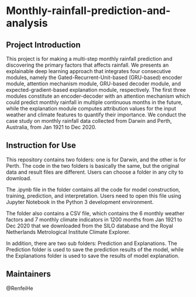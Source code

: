 # Monthly-rainfall-prediction-and-analysis

## Project Introduction

This project is for making a multi-step monthly rainfall prediction and discovering the primary factors that affects rainfall. We presents an explainable deep learning approach that integrates four consecutive modules, namely the Gated-Recurrent-Unit-based (GRU-based) encoder module, attention mechanism module, GRU-based decoder module, and expected-gradient-based explanation module, respectively. The first three modules constitute an encoder-decoder with an attention mechanism which could predict monthly rainfall in multiple continuous months in the future, while the explanation module computes attribution values for the input weather and climate features to quantify their importance. We conduct the case study on monthly rainfall data collected from Darwin and Perth, Australia, from Jan 1921 to Dec 2020. 

## Instruction for Use

This repository contains two folders: one is for Darwin, and the other is for Perth. The code in the two folders is basically the same, but the original data and result files are different. Users can choose a folder in any city to download.

The .ipynb file in the folder contains all the code for model construction, training, prediction, and interpretation. Users need to open this file using Jupyter Notebook in the Python 3 development environment.

The folder also contains a CSV file, which contains the 6 monthly weather factors and 7 monthly climate indicators in 1200 months from Jan 1921 to Dec 2020 that we downloaded from the SILO database and the Royal Netherlands Metrological Institute Climate Explorer.

In addition, there are two sub folders: Prediction and Explanations. The Prediction folder is used to save the prediction results of the model, while the Explanations folder is used to save the results of model explanation.

## Maintainers
@RenfeiHe
